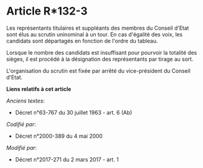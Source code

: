# Article R*132-3

Les représentants titulaires et suppléants des membres du Conseil d'Etat sont élus au scrutin uninominal à un tour. En cas
d'égalité des voix, les candidats sont départagés en fonction de l'ordre du tableau.

Lorsque le nombre des candidats est insuffisant pour pourvoir la totalité des sièges, il est procédé à la désignation des
représentants par tirage au sort.

L'organisation du scrutin est fixée par arrêté du vice-président du Conseil d'Etat.

**Liens relatifs à cet article**

_Anciens textes_:

  - Décret n°63-767 du 30 juillet 1963 - art. 6 (Ab)

_Codifié par_:

  - Décret n°2000-389 du 4 mai 2000

_Modifié par_:

  - Décret n°2017-271 du 2 mars 2017 - art. 1
